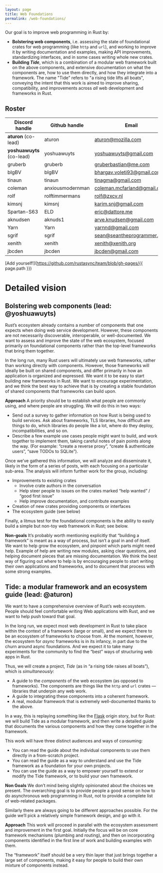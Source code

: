 ```yaml
---
layout: page
title: Web Foundations
permalink: /web-foundations/
---
```


Our goal is to improve web programming in Rust by:

- **Bolstering web components**, i.e. assessing the state of foundational crates for web programming (like `http` and `url`), and working to improve it by writing documentation and examples, making API improvements, standardizing interfaces, and in some cases writing whole new crates.
- **Building _Tide_**, which is a combination of a modular web framework built on the above components, and extensive documentation on what the components are, how to use them directly, and how they integrate into a framework. The name "Tide" refers to "a rising tide lifts all boats", conveying the intent that this work is aimed to improve sharing, compatibility, and improvements across *all* web development and frameworks in Rust.

## Roster

| **Discord handle**    | **Github handle** | **Email**                   |
| --------------------- | ----------------- | --------------------------- |
| **aturon** (co-lead)      | aturon            | aturon@mozilla.com          |
| **yoshuawuyts** (co-lead) | yoshuawuyts       | yoshuawuyts@gmail.com       |
| gruberb               | gruberb           | gruberbastian@me.com        |
| bIgBV                 | bIgBV             | bhargav.voleti93@gmail.com  |
| tinaun                | tinaun            | tinagma@gmail.com           |
| coleman               | anxiousmodernman  | coleman.mcfarland@gmail.com |
| rolf                  | rolftimmermans    | rolf@zxcv.nl                |
| kimsnj                | kimsnj            | karim.snj@gmail.com         |
| Spartan-S63           | ELD               | eric@dattore.me             |
| aknudsen              | aknuds1           | arve.knudsen@gmail.com      |
| Yarn | Yarn | yarnnd@gmail.com |
| sgrif | sgrif | sean@seantheprogrammer.com |
| xenith | xenith | xenith@xenith.org |
| jbcden | jbcden | jbcden@gmail.com |

[Add yourself!](https://github.com/rustasync/team/blob/gh-pages/{{ page.path }})

# Detailed vision

## Bolstering web components (lead: @yoshuawuyts)

Rust’s ecosystem already contains a number of components that one expects when doing web service development. However, these components are not necessarily discoverable, interoperable, or well-documented. We want to assess and improve the state of the web ecosystem, focused primarily on foundational components rather than the top-level frameworks that bring them together.

In the long run, many Rust users will ultimately use web frameworks, rather than working directly with components. However, those frameworks will ideally be built on shared components, and differ primarily in how an application is organized and expressed. We want it to be easy to start building new frameworks in Rust. We want to encourage experimentation, and we think the best way to achieve that is by creating a stable foundation of shared components that frameworks can build upon.

**Approach**
A priority should be to establish what people are commonly using, and where people are struggling. We will do this in two ways:


- Send out a survey to gather information on how Rust is being used to build services. Ask about frameworks, TLS libraries, how difficult are things to do, which libraries do people like a lot, where do they deploy, incompatibilities, and so on.
- Describe a few example use cases people might want to build, and work together to implement them, taking careful notes of pain points along the way. (For example: “create a reverse proxy”, “create & authenticate users”, “save TODOs to SQLite”).

Once we’ve gathered this information, we will analyze and disseminate it, likely in the form of a series of posts, with each focusing on a particular sub-area. The analysis will inform further work for the group, including:


- Improvements to existing crates
  - Involve crate authors in the conversation
  - Help steer people to issues on the crates marked “help wanted” / “good first issue”
  - Help improve documentation, and contribute examples
- Creation of new crates providing components or interfaces
- The ecosystem guide (see below)

Finally, a litmus test for the foundational components is the ability to easily build a simple but non-toy web framework in Rust; see below.

**Non-goals**
It’s probably worth mentioning explicitly that “building a framework” is meant as a way of process, but isn’t a goal in and of itself. We want to help grow the ecosystem, and pinpoint which parts might need help. Example of help are writing new modules, asking clear questions, and helping document pieces that are missing documentation. We think the best way of figuring out where to help is by encouraging people to start writing their own applications and frameworks, and to document that process with some strong examples.

## Tide: a modular framework and an ecosystem guide (lead: @aturon)

We want to have a comprehensive overview of Rust’s web ecosystem. People should feel comfortable writing Web applications with Rust, and we want to help push toward that goal.

In the long run, we expect most web development in Rust to take place within the context of a framework (large or small), and we expect there to be an ecosystem of frameworks to choose from. At the moment, however, the ecosystem for *async* frameworks is in its infancy, in part due to the churn around async foundations. And we expect it to take many experiments for the community to find the “best” ways of structuring web apps in Rust.

Thus, we will create a project, *Tide* (as in “a rising tide raises all boats”), which is *simultaneously*:

- A guide to the *components* of the web ecosystem (as opposed to frameworks). The components are things like the `http` and `url` crates — libraries that underpin any web work.
- A guide to integrating these components into a coherent framework.
- A real, modular framework that is extremely well-documented thanks to the above.

In a way, this is replaying something like the [Flask](http://flask.pocoo.org/) origin story, but for Rust: we will build Tide as a modular framework, and then write a detailed guide that documents the various components and how they come together in the framework.

This work will have three distinct audiences and ways of consuming:

- You can read the guide about the individual components to use them directly in a from-scratch project.
- You can read the guide as a way to understand and use the Tide framework as a foundation for your own projects.
- You can use the guide as a way to empower yourself to extend or modify the Tide framework, or to build your own framework.

**Non Goals**
We don’t mind being slightly opinionated about the choices we present. The overarching goal is to provide people a good sense on how to do asynchronous web programming in Rust, not to provide a complete list of web-related packages.

Similarly there are always going to be different approaches possible. For the guide we’ll pick a relatively simple framework design, and go with it.

**Approach**
This work will proceed in parallel with the ecosystem assessment and improvement in the first goal. Initially the focus will be on core framework mechanisms (plumbing and routing), and then on incorporating components identified in the first line of work and building examples with them.

The “framework” itself should be a very thin layer that just brings together a large set of components, making it easy for people to build their own mixture of components instead.
